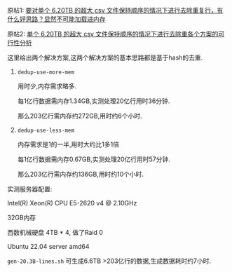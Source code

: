 原帖1: [要对单个 6.20TB 的超大 csv 文件保持顺序的情况下进行去除重复行，有什么好思路？显然不可能加载进内存](https://www.v2ex.com/t/1046023)

原帖2: [单个 6.20TB 的超大 csv 文件保持顺序的情况下进行去除重各个方案的可行性分析](https://www.v2ex.com/t/1046610)



这里给出两个解决方案,这两个解决方案的基本思路都是基于hash的去重.

1. `dedup-use-more-mem` 

    用时少,内存需求略多.

    每1亿行数据需内存1.34GB,实测处理20亿行用时36分钟.

    那么203亿行需内存约272GB,用时约6个小时.

2. `dedup-use-less-mem` 

    内存需求是1的一半,用时大约比1多1倍

    每1亿行数据需内存0.67GB,实测处理20亿行用时57分钟.

    那么203亿行需内存约136GB,用时约10个小时.



实测服务器配置:

Intel(R) Xeon(R) CPU E5-2620 v4 @ 2.10GHz

32GB内存

西数机械硬盘 4TB * 4, 做了Raid 0

Ubuntu 22.04 server amd64



`gen-20.3B-lines.sh` 可生成6.6TB >203亿行的数据,生成数据耗时约7小时.
